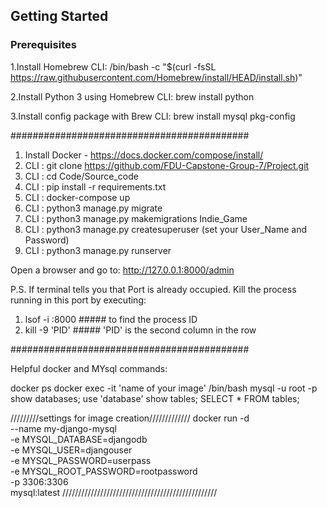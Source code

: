 ## Getting Started

### Prerequisites

1.Install Homebrew CLI:
/bin/bash -c "$(curl -fsSL https://raw.githubusercontent.com/Homebrew/install/HEAD/install.sh)"

2.Install Python 3 using Homebrew CLI: 
brew install python

3.Install config package with Brew CLI:
brew install mysql pkg-config

###########################################

1. Install Docker - https://docs.docker.com/compose/install/
2. CLI : git clone https://github.com/FDU-Capstone-Group-7/Project.git
3. CLI : cd Code/Source_code
4. CLI : pip install -r requirements.txt
5. CLI : docker-compose up
6. CLI : python3 manage.py migrate
7. CLI : python3 manage.py makemigrations Indie_Game
8. CLI : python3 manage.py createsuperuser (set your User_Name and Password)
9. CLI : python3 manage.py runserver

Open a browser and go to: http://127.0.0.1:8000/admin

P.S. If terminal tells you that Port is already occupied. Kill the process running in this port by executing: 
1. lsof -i :8000       ##### to find the process ID
2. kill -9 'PID'       ##### 'PID' is the second column in the row

###########################################

Helpful docker and MYsql commands: 

docker ps
docker exec -it 'name of your image' /bin/bash
mysql -u root -p
show databases;
use 'database'
show tables;
SELECT * FROM tables;

/////////settings for image creation/////////////
docker run -d \
  --name my-django-mysql \
  -e MYSQL_DATABASE=djangodb \
  -e MYSQL_USER=djangouser \
  -e MYSQL_PASSWORD=userpass \
  -e MYSQL_ROOT_PASSWORD=rootpassword \
  -p 3306:3306 \
  mysql:latest
/////////////////////////////////////////////////


